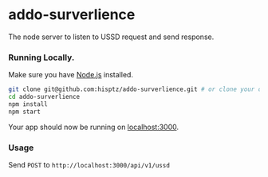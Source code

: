 # addo-surverlience
The node server to listen to USSD request and send response.

### Running Locally.

Make sure you have [Node.js](http://nodejs.org/) installed.

```sh
git clone git@github.com:hisptz/addo-surverlience.git # or clone your own fork
cd addo-surverlience
npm install
npm start
```

Your app should now be running on [localhost:3000](http://localhost:3000/).

### Usage

Send ```POST```  to ```http://localhost:3000/api/v1/ussd```
